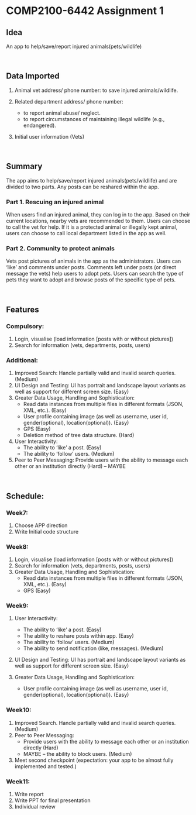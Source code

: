 # COMP2100-6442 Assignment 1
## Idea
An app to help/save/report injured animals(pets/wildlife)

<br/>

## Data Imported
1. Animal vet address/ phone number:
    to save injured animals/wildlife.

2. Related department address/ phone number:
    - to report animal abuse/ neglect.
    - to report circumstances of maintaining illegal wildlife (e.g., endangered).

3. Initial user information (Vets)

<br/>

## Summary
The app aims to help/save/report injured animals(pets/wildlife) and are divided to two parts. Any posts can be reshared within the app.

### Part 1. Rescuing an injured animal
When users find an injured animal, they can log in to the app. Based on their current locations, nearby vets are recommended to them. Users can choose to call the vet for help. If it is a protected animal or illegally kept animal, users can choose to call local department listed in the app as well.

### Part 2. Community to protect animals
Vets post pictures of animals in the app as the administrators. Users can ‘like’ and comments under posts. Comments left under posts (or direct message the vets) help users to adopt pets.
Users can search the type of pets they want to adopt and browse posts of the specific type of pets.

<br/>

## Features
### Compulsory:
1. Login, visualise (load information [posts with or without pictures])
2. Search for information (vets, departments, posts, users)

### Additional:
1.	Improved Search: Handle partially valid and invalid search queries. (Medium)
2.	UI Design and Testing: UI has portrait and landscape layout variants as well as support for different screen size. (Easy)
3.	Greater Data Usage, Handling and Sophistication:
    - Read data instances from multiple files in different formats (JSON, XML, etc.). (Easy)
    - User profile containing image (as well as username, user id, gender(optional), location(optional)). (Easy)
    - GPS (Easy)
    - Deletion method of tree data structure. (Hard)
4.	User Interactivity:
    - The ability to ‘like’ a post. (Easy)
    - The ability to ‘follow’ users. (Medium)
5.	Peer to Peer Messaging: Provide users with the ability to message each other or an institution directly (Hard) – MAYBE

<br/>

## Schedule:
### Week7:
1. Choose APP direction
2. Write Initial code structure

### Week8:
1. Login, visualise (load information [posts with or without pictures])
2. Search for information (vets, departments, posts, users)
3. Greater Data Usage, Handling and Sophistication:
    - Read data instances from multiple files in different formats (JSON, XML, etc.). (Easy)
    - GPS (Easy)
 
### Week9:   
1. User Interactivity:
    - The ability to ‘like’ a post. (Easy)
    - The ability to reshare posts within app. (Easy) 
    - The ability to ‘follow’ users. (Medium)
    - The ability to send notification (like, messages). (Medium)

2. UI Design and Testing: UI has portrait and landscape layout variants as well as support for different screen size. (Easy)
3.	Greater Data Usage, Handling and Sophistication:
    - User profile containing image (as well as username, user id, gender(optional), location(optional)). (Easy)
    
### Week10:   
1. Improved Search. Handle partially valid and invalid search queries. (Medium)
2. Peer to Peer Messaging:
    - Provide users with the ability to message each other or an institution directly (Hard)
    - MAYBE – the ability to block users. (Medium)
3. Meet second checkpoint (expectation: your app to be almost fully implemented and tested.)

### Week11:   
1. Write report
2. Write PPT for final presentation
3. Individual review
